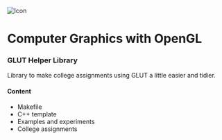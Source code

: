 ![Icon](http://i.imgur.com/pOyYlcE.png)
# Computer Graphics with OpenGL

### GLUT Helper Library
Library to make college assignments using GLUT 
a little easier and tidier. 

#### Content
- Makefile
- C++ template
- Examples and experiments
- College assignments
